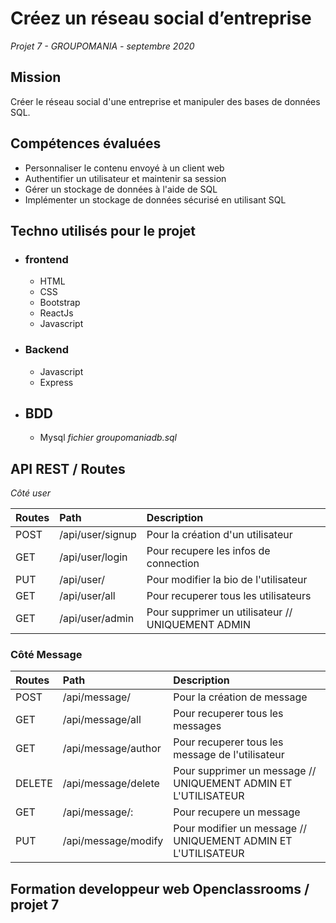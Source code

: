# Créez un réseau social d’entreprise
_Projet 7 - GROUPOMANIA - septembre 2020_

## Mission 
Créer le réseau social d'une entreprise et manipuler des bases de données SQL.  

## Compétences évaluées  

* Personnaliser le contenu envoyé à un client web
* Authentifier un utilisateur et maintenir sa session
* Gérer un stockage de données à l'aide de SQL
* Implémenter un stockage de données sécurisé en utilisant SQL

## Techno utilisés pour le projet  

* ### frontend
  * HTML
  * CSS
  * Bootstrap
  * ReactJs
  * Javascript
* ### Backend
  * Javascript
  * Express
* ## BDD
  * Mysql _*fichier groupomaniadb.sql*_

## API REST / Routes
_Côté user_

|Routes|Path|Description|
| :------| :-----------------| :--------------------------|
|POST|/api/user/signup|Pour la création d'un utilisateur|
|GET|/api/user/login|Pour recupere les infos de connection|
|PUT|/api/user/|Pour modifier la bio de l'utilisateur|
|GET|/api/user/all|Pour recuperer tous les utilisateurs|    
|GET|/api/user/admin|Pour supprimer un utilisateur  // UNIQUEMENT ADMIN|  
  
### Côté Message
|Routes|Path|Description|
| :------| :-----------------| :--------------------------|
|POST|/api/message/|Pour la création de message|    
|GET|/api/message/all|Pour recuperer tous les messages|
|GET|/api/message/author|Pour recuperer tous les message de l'utilisateur| 
|DELETE|/api/message/delete|Pour supprimer un message // UNIQUEMENT ADMIN ET L'UTILISATEUR|
|GET|/api/message/:|Pour recupere un message|
|PUT|/api/message/modify|Pour modifier un message // UNIQUEMENT ADMIN ET L'UTILISATEUR|

## Formation developpeur web Openclassrooms / projet 7